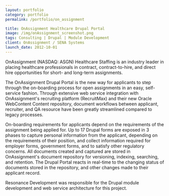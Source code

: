 ```yaml
---
layout: portfolio
category: portfolio
permalink: /portfolio/on_assignment

title: OnAssignment Healthcare Drupal Portal
image: /img/onAssignment_screenshot.png
tags: Consulting | Drupal | Module Development
client: OnAssignment / SENA Systems
launch_date: 2012-10-01
---
```

OnAssignment (NASDAQ: ASGN) Healthcare Staffing is an industry leader in placing healthcare professionals in contract, contract-to-hire, and direct hire opportunities for short- and long-term assignments.

<!--break-->

The OnAssignment Drupal Portal is the new way for applicants to step through the on-boarding process for open assignments in an easy, self-service fashion. Through extensive web service integration with OnAssignment's recruiting platform (RecruitMax) and their new Oracle WebContent Content repository, document workflows between applicant, recruiter, and QA resource have been greatly streamlined compared to legacy processes.

On-boarding requirements for applicants depend on the requirements of the assignment being applied for. Up to 17 Drupal forms are exposed in 3 phases to capture personal information from the applicant, depending on the requirements of their position, and collect information required for employer forms, government forms, and to satisfy other regulatory concerns. All documents created and captured are stored in OnAssignment's document repository for versioning, indexing, searching, and retention. The Drupal Portal reacts in real-time to the changing status of documents stored in the repository, and other changes made to their applicant record.

Resonance Development was responsible for the Drupal module development and web service architecture for this project.